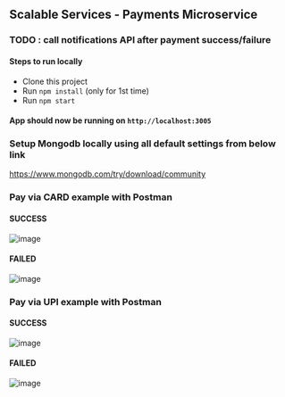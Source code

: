## Scalable Services - Payments Microservice

### TODO : call notifications API after payment success/failure

#### Steps to run locally

- Clone this project
- Run `npm install` (only for 1st time)
- Run `npm start`

#### App should now be running on `http://localhost:3005`

### Setup Mongodb locally using all default settings from below link
https://www.mongodb.com/try/download/community

### Pay via CARD example with Postman
#### SUCCESS
![image](https://github.com/user-attachments/assets/56325cb0-c7ac-4ec8-9912-5843b35c72b9)
#### FAILED
![image](https://github.com/user-attachments/assets/193d3845-23da-43b8-8075-a32d0621004c)

### Pay via UPI example with Postman
#### SUCCESS
![image](https://github.com/user-attachments/assets/2187eef6-bf20-40c9-a127-1da1d053d824)
#### FAILED
![image](https://github.com/user-attachments/assets/76518cff-381c-4646-8bd1-69d4991c85d3)
